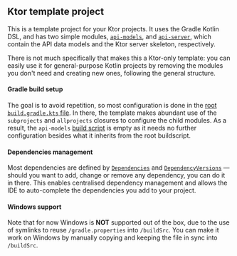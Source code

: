 ## Ktor template project

This is a template project for your Ktor projects. It uses the Gradle Kotlin DSL, and has two simple modules,
[`api-models`](/api-models), and [`api-server`](/api-server), which contain the API data models and the Ktor
server skeleton, respectively.

There is not much specifically that makes this a Ktor-only template: you can easily use it for general-purpose
Kotlin projects by removing the modules you don't need and creating new ones, following the general structure.

#### Gradle build setup

The goal is to avoid repetition, so most configuration is done in the [root `build.gradle.kts` file](build.gradle.kts).
In there, the template makes abundant use of the `subprojects` and `allprojects` closures to configure the child modules.
As a result, the `api-models` [build script](/api-models/build.gradle.kts) is empty as it needs no further configuration
besides what it inherits from the root buildscript.

#### Dependencies management

Most dependencies are defined by [`Dependencies`](buildSrc/src/main/kotlin/Dependencies.kt) and
[`DependencyVersions`](buildSrc/src/main/kotlin/DependencyVersions.kt) — should you want to add, change or remove any
dependency, you can do it in there. This enables centralised dependency management and allows the IDE to auto-complete
the dependencies you add to your project. 

#### Windows support
Note that for now Windows is **NOT** supported out of the box, due to the use of symlinks to reuse `/gradle.properties`
into `/buildSrc`. You can make it work on Windows by manually copying and keeping the file in sync into `/buildSrc`.
